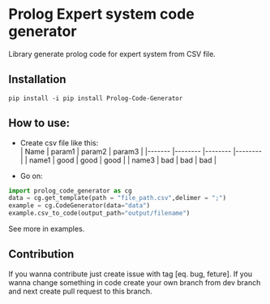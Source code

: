 # Prolog Expert system code generator

Library generate prolog code for expert system from CSV file.

## Installation

`pip install -i pip install Prolog-Code-Generator`

## How to use:
- Create csv file like this:  
| Name | param1 | param2 | param3 |
|------- |-------- |-------- |-------- |
| name1 | good | good | good |
| name3 | bad | bad | bad |

- Go on:
```python
import prolog_code_generator as cg
data = cg.get_template(path = "file_path.csv",delimer = ";")
example = cg.CodeGenerator(data="data")
example.csv_to_code(output_path="output/filename")
```
See more in examples.

## Contribution 
If you wanna contribute just create issue with tag [eq. bug, feture].
If you wanna change something in code create your own branch from dev branch and next create pull request to this branch. 
